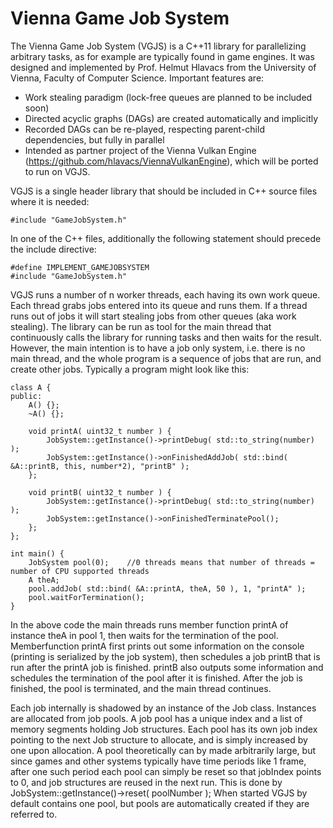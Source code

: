 # Vienna Game Job System
The Vienna Game Job System (VGJS) is a C++11 library for parallelizing arbitrary tasks, as for example are typically found in game engines. It was designed and implemented by Prof. Helmut Hlavacs from the University of Vienna, Faculty of Computer Science. Important features are:
* Work stealing paradigm (lock-free queues are planned to be included soon)
* Directed acyclic graphs (DAGs) are created automatically and implicitly
* Recorded DAGs can be re-played, respecting parent-child dependencies, but fully in parallel
* Intended as partner project of the Vienna Vulkan Engine (https://github.com/hlavacs/ViennaVulkanEngine), which will be ported to run on VGJS.

VGJS is a single header library that should be included in C++ source files where it is needed:

    #include "GameJobSystem.h"

In one of the C++ files, additionally the following statement should precede the include directive:

    #define IMPLEMENT_GAMEJOBSYSTEM
    #include "GameJobSystem.h"

VGJS runs a number of n worker threads, each having its own work queue. Each thread grabs jobs entered into its queue and runs them. If a thread runs out of jobs it will start stealing jobs from other queues (aka work stealing). The library can be run as tool for the main thread that continuously calls the library for running tasks and then waits for the result. However, the main intention is to have a job only system, i.e. there is no main thread, and the whole program is a sequence of jobs that are run, and create other jobs. Typically a program might look like this:

    class A {
    public:
        A() {};
        ~A() {};

        void printA( uint32_t number ) {
            JobSystem::getInstance()->printDebug( std::to_string(number) );
            JobSystem::getInstance()->onFinishedAddJob( std::bind( &A::printB, this, number*2), "printB" );
        };

        void printB( uint32_t number ) {
            JobSystem::getInstance()->printDebug( std::to_string(number) );
            JobSystem::getInstance()->onFinishedTerminatePool();
        };
    };

    int main() {
        JobSystem pool(0);    //0 threads means that number of threads = number of CPU supported threads
        A theA;
        pool.addJob( std::bind( &A::printA, theA, 50 ), 1, "printA" );
        pool.waitForTermination();
    }

In the above code the main threads runs member function printA of instance theA in pool 1, then waits for the termination of the pool. Memberfunction printA first prints out some information on the console (printing is serialized by the job system), then schedules a job printB that is run after the printA job is finished. printB also outputs some information and schedules the termination of the pool after it is finished.
After the job is finished, the pool is terminated, and the main thread continues.

Each job internally is shadowed by an instance of the Job class. Instances are allocated from job pools. A job pool has a unique index and a list of memory segments holding Job structures. Each pool has its own job index pointing to the next Job structure to allocate, and is simply increased by one upon allocation. A pool theoretically can by made arbitrarily large, but since games and other systems typically have time periods like 1 frame, after one such period each pool can simply be reset so that jobIndex points to 0, and job structures are reused in the next run. This is done by
    JobSystem::getInstance()->reset( poolNumber );
When started VGJS by default contains one pool, but pools are automatically created if they are referred to.
